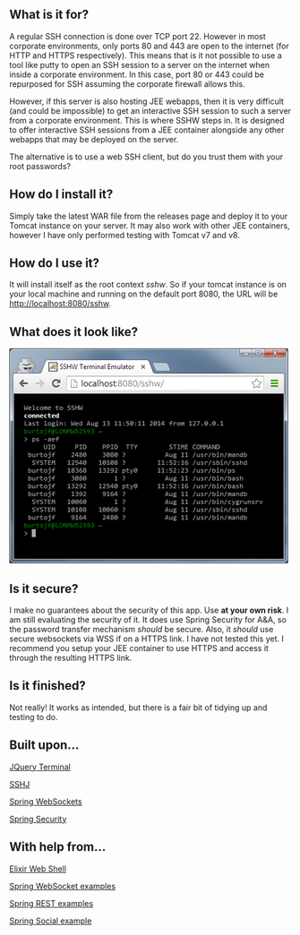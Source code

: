 ## What is it for?

A regular SSH connection is done over TCP port 22. However in most corporate environments, only ports 80 and 443 are open to the internet (for HTTP and HTTPS respectively). This means that is it not possible to use a tool like putty to open an SSH session to a server on the internet when inside a corporate environment. In this case, port 80 or 443 could be repurposed for SSH assuming the corporate firewall allows this.

However, if this server is also hosting JEE webapps, then it is very difficult (and could be impossible) to get an interactive SSH session to such a server from a corporate environment. This is where SSHW steps in. It is designed to offer interactive SSH sessions from a JEE container alongside any other webapps that may be deployed on the server.

The alternative is to use a web SSH client, but do you trust them with your root passwords?

## How do I install it?

Simply take the latest WAR file from the releases page and deploy it to your Tomcat instance on your server. It may also work with other JEE containers, however I have only performed testing with Tomcat v7 and v8. 

## How do I use it?

It will install itself as the root context *sshw*. So if your tomcat instance is on your local machine and running on the default port 8080, the URL will be [http://localhost:8080/sshw](http://localhost:8080/sshw).

## What does it look like?

![](https://raw.githubusercontent.com/the-james-burton/sshw/master/doc/sshw-screenshot.png)

## Is it secure?

I make no guarantees about the security of this app. Use **at your own risk**. I am still evaluating the security of it. It does use Spring Security for A&A, so the password transfer mechanism *should* be secure. Also, it *should* use secure websockets via WSS if on a HTTPS link. I have not tested this yet. I recommend you setup your JEE container to use HTTPS and access it through the resulting HTTPS link.

## Is it finished?

Not really! It works as intended, but there is a fair bit of tidying up and testing to do.

## Built upon...

[JQuery Terminal](http://terminal.jcubic.pl/)

[SSHJ](https://github.com/shikhar/sshj)

[Spring WebSockets](http://assets.spring.io/wp/WebSocketBlogPost.html)

[Spring Security](http://docs.spring.io/spring-security/site/docs/3.2.x/guides/hellomvc.html)

## With help from...

[Elixir Web Shell](https://github.com/glejeune/ews)

[Spring WebSocket examples](https://github.com/rstoyanchev/spring-websocket-test)

[Spring REST examples](http://codetutr.com/2013/04/09/spring-mvc-easy-rest-based-json-services-with-responsebody/)

[Spring Social example](http://www.petrikainulainen.net/programming/spring-framework/adding-social-sign-in-to-a-spring-mvc-web-application-configuration/)

